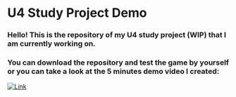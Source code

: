 # U4 Study Project Demo
 ### Hello! This is the repository of my U4 study project (WIP) that I am currently working on. 
 ### You can download the repository and test the game by yourself or you can take a look at the 5 minutes demo video I created:
 [![Link](https://img.youtube.com/vi/TFxdaA3Rt28/0.jpg)](https://www.youtube.com/watch?v=TFxdaA3Rt28)
